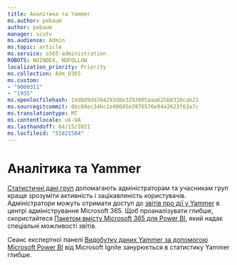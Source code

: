 ```yaml
---
title: Аналітика та Yammer
ms.author: pebaum
author: pebaum
manager: scotv
ms.audience: Admin
ms.topic: article
ms.service: o365-administration
ROBOTS: NOINDEX, NOFOLLOW
localization_priority: Priority
ms.collection: Adm_O365
ms.custom:
- "9000311"
- "1935"
ms.openlocfilehash: 1dd8d9dd394293d8e3293005aaa625b8310cab21
ms.sourcegitcommit: 8bc60ec34bc1e40685e3976576e04a2623f63a7c
ms.translationtype: MT
ms.contentlocale: uk-UA
ms.lasthandoff: 04/15/2021
ms.locfileid: "51821504"
---
```

# <a name="analytics-and-yammer"></a>Аналітика та Yammer

[Статистичні дані груп](https://support.office.com/article/view-group-insights-in-yammer-73f9fa6d-d442-4f25-9194-d5317c9328ab) допомагають адміністраторам та учасникам груп краще зрозуміти активність і зацікавленість користувачів. Адміністратори можуть отримати доступ до [звітів про дії у Yammer](https://docs.microsoft.com/microsoft-365/admin/activity-reports/yammer-activity-report) в центрі адміністрування Microsoft 365. Щоб проаналізувати глибше, скористайтеся [Пакетом вмісту Microsoft 365 для Power BI](https://docs.microsoft.com/microsoft-365/admin/usage-analytics/enable-usage-analytics), який надає спеціальні можливості звітів.

Сеанс експертної панелі [Видобутку даних Yammer за допомогою Microsoft Power BI](https://aka.ms/MiningYammerDataIgnite2017) від Microsoft Ignite занурюється в статистику Yammer глибше.
